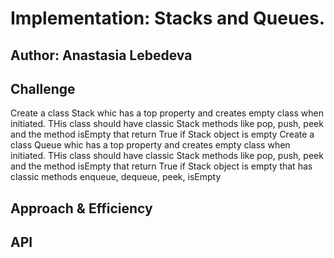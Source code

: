 # Implementation: Stacks and Queues.

## Author: Anastasia Lebedeva

## Challenge
Create a class Stack whic has a top property and creates empty class when initiated.
THis class should have classic Stack methods like pop, push, peek and the method isEmpty that return True if Stack object is empty
Create a class Queue whic has a top property and creates empty class when initiated.
THis class should have classic Stack methods like pop, push, peek and the method isEmpty that return True if Stack object is empty that has classic methods enqueue, dequeue, peek, isEmpty


## Approach & Efficiency


## API

